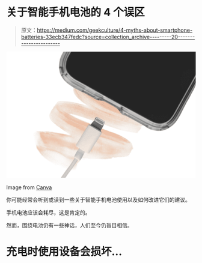 # 关于智能手机电池的 4 个误区

> 原文：<https://medium.com/geekculture/4-myths-about-smartphone-batteries-33ecb347fedc?source=collection_archive---------20----------------------->

![](img/cd0333026c20b5d6150ed41b64f766f6.png)

Image from [Canva](http://canva.com)

你可能经常会听到或读到一些关于智能手机电池使用以及如何改进它们的建议。

手机电池应该会耗尽，这是肯定的。

然而，围绕电池仍有一些神话，人们至今仍盲目相信。

# 充电时使用设备会损坏…